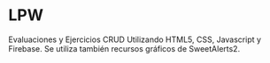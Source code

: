 # LPW
Evaluaciones y Ejercicios
CRUD Utilizando HTML5, CSS, Javascript y Firebase.
Se utiliza también recursos gráficos de SweetAlerts2.
